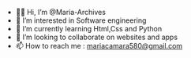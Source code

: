 - 👋🏾 Hi, I’m @Maria-Archives
- 👀 I’m interested in Software engineering
- 🌱 I’m currently learning Html,Css and Python
- 💞️ I’m looking to collaborate on websites and apps
- 📫 How to reach me : mariacamara580@gmail.com

<!---
Maria-Archives/Maria-Archives is a ✨ special ✨ repository because its `README.md` (this file) appears on your GitHub profile.
You can click the Preview link to take a look at your changes.
--->
